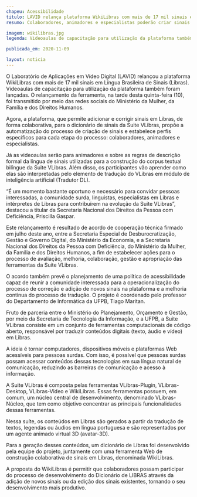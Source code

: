 ```yaml
---
chapeu: Acessibilidade
titulo: LAVID relança plataforma WikiLibras com mais de 17 mil sinais em Libras
resumo: Colaboradores, animadores e especialistas poderão criar sinais de modo automatizado.

imagem: wikilibras.jpg
legenda: Videoaulas de capacitação para utilização da plataforma também foram lançadas.

publicada_em: 2020-11-09

layout: noticia
---
```


O Laboratório de Aplicações em Vídeo Digital (LAVID) relançou a plataforma WikiLibras com mais de 17 mil sinais em Língua Brasileira de Sinais (Libras). Videoaulas de capacitação para utilização da plataforma também foram lançadas. O relançamento da ferramenta, na tarde desta quinta-feira (10), foi transmitido por meio das redes sociais do Ministério da Mulher, da Família e dos Direitos Humanos.

Agora, a plataforma, que permite adicionar e corrigir sinais em Libras, de forma colaborativa, para o dicionário de sinais da Suite VLibras, propõe a automatização do processo de criação de sinais e estabelece perfis específicos para cada etapa do processo: colaboradores, animadores e especialistas.

Já as videoaulas serão para animadores e sobre as regras de descrição formal da língua de sinais utilizadas para a construção do corpus textual bilíngue da Suite VLibras. Além disso, os participantes vão aprender como elas são interpretadas pelo elemento de tradução do VLibras em módulo de inteligência artificial (Tradutor DL).

“É um momento bastante oportuno e necessário para convidar pessoas interessadas, a comunidade surda, linguistas, especialistas em Libras e intérpretes de Libras para contribuírem na evolução da Suite VLibras”, destacou a titular da Secretaria Nacional dos Direitos da Pessoa com Deficiência, Priscilla Gaspar.

Este relançamento é resultado de acordo de cooperação técnica firmado em julho deste ano, entre a Secretaria Especial de Desburocratização, Gestão e Governo Digital, do Ministério da Economia, e a Secretaria Nacional dos Direitos da Pessoa com Deficiência, do Ministério da Mulher, da Família e dos Direitos Humanos, a fim de estabelecer ações para o processo de avaliação, melhoria, colaboração, gestão e apropriação das ferramentas da Suite VLibras.

O acordo também prevê o planejamento de uma política de acessibilidade capaz de reunir a comunidade interessada para a operacionalização do processo de correção e adição de novos sinais na plataforma e a melhoria contínua do processo de tradução. O projeto é coordenado pelo professor do Departamento de Informática da UFPB, Tiago Maritan.

Fruto de parceria entre o Ministério do Planejamento, Orçamento e Gestão, por meio da Secretaria de Tecnologia da Informação, e a UFPB, a Suite VLibras consiste em um conjunto de ferramentas computacionais de código aberto, responsável por traduzir conteúdos digitais (texto, áudio e vídeo) em Libras.

A ideia é tornar computadores, dispositivos móveis e plataformas Web acessíveis para pessoas surdas. Com isso, é possível que pessoas surdas possam acessar conteúdos dessas tecnologias em sua língua natural de comunicação, reduzindo as barreiras de comunicação e acesso à informação.

A Suite VLibras é composta pelas ferramentas VLibras-Plugin, VLibras-Desktop, VLibras-Video e WikiLibras. Essas ferramentas possuem, em comum, um núcleo central de desenvolvimento, denominado VLibras-Núcleo, que tem como objetivo concentrar as principais funcionalidades dessas ferramentas.

Nessa suíte, os conteúdos em Libras são gerados a partir da tradução de textos, legendas ou áudios em língua portuguesa e são representados por um agente animado virtual 3D (avatar-3D).

Para a geração desses conteúdos, um dicionário de Libras foi desenvolvido pela equipe do projeto, juntamente com uma ferramenta Web de construção colaborativa de sinais em Libras, denominada WikiLibras.

A proposta do WikiLibras é permitir que colaboradores possam participar do processo de desenvolvimento do Dicionário de LIBRAS através da adição de novos sinais ou da edição dos sinais existentes, tornando o seu desenvolvimento mais produtivo.